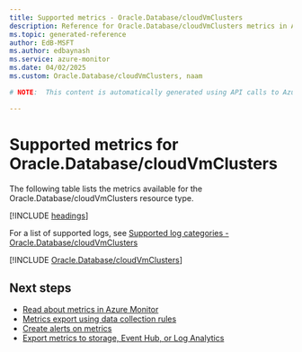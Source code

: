 ```yaml
---
title: Supported metrics - Oracle.Database/cloudVmClusters
description: Reference for Oracle.Database/cloudVmClusters metrics in Azure Monitor.
ms.topic: generated-reference
author: EdB-MSFT
ms.author: edbaynash
ms.service: azure-monitor
ms.date: 04/02/2025
ms.custom: Oracle.Database/cloudVmClusters, naam

# NOTE:  This content is automatically generated using API calls to Azure. Any edits made on these files will be overwritten in the next run of the script. 

---
```


  
# Supported metrics for Oracle.Database/cloudVmClusters
  
The following table lists the metrics available for the Oracle.Database/cloudVmClusters resource type.  
  
  
[!INCLUDE [headings](~/reusable-content/ce-skilling/azure/includes/azure-monitor/reference/metrics/metrics-headings.md)]  
  
  
  
For a list of supported logs, see [Supported log categories - Oracle.Database/cloudVmClusters](../supported-logs/oracle-database-cloudvmclusters-logs.md)  
  
 

[!INCLUDE [Oracle.Database/cloudVmClusters](~/reusable-content/ce-skilling/azure/includes/azure-monitor/reference/metrics/oracle-database-cloudvmclusters-metrics-include.md)]  



## Next steps

- [Read about metrics in Azure Monitor](/azure/azure-monitor/data-platform)
- [Metrics export using data collection rules](/azure/azure-monitor/essentials/data-collection-metrics)
- [Create alerts on metrics](/azure/azure-monitor/alerts/alerts-overview)
- [Export metrics to storage, Event Hub, or Log Analytics](/azure/azure-monitor/essentials/platform-logs-overview)
